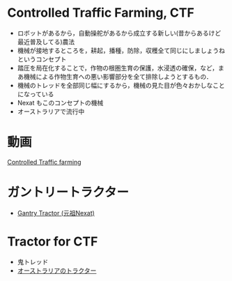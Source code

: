 # Controlled Traffic Farming, CTF 

- ロボットがあるから，自動操舵があるから成立する新しい(昔からあるけど最近普及してる)農法
- 機械が接地するところを，耕起，播種，防除，収穫全て同じにしましょうねというコンセプト
- 踏圧を局在化することで，作物の根圏生育の保護，水浸透の確保，など，まあ機械による作物生育への悪い影響部分を全て排除しようとするもの．
- 機械のトレッドを全部同じ幅にするから，機械の見た目が色々おかしなことになっている
- Nexat もこのコンセプトの機械
- オーストラリアで流行中

# 動画
[Controlled Traffic farming](https://www.youtube.com/watch?v=leL_fz-Pq5U)

# ガントリートラクター
- [Gantry Tractor (元祖Nexat)](https://www.gantrytractor.org/)

# Tractor for CTF
- 鬼トレッド
- [オーストラリアのトラクター](https://afdj.com.au/widetract-controlled-traffic-options-simply-advanced/)
